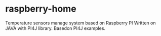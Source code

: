 # raspberry-home
Temperature sensors manage system based on Raspberry PI
Written on JAVA with PI4J library. Basedon PI4J examples.

